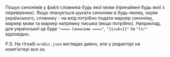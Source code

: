 Пошук синонімів у файлі словника будь якої мови (принаймні будь якої з перевірених). 
Якщо планується шукати синоніми в будь-якому, окрім українського, словнику - на вхід потрібно подати маркер синоніму, маркер мови та маркер напрямку письма (якщо потрібно). Наприклад, для української це буде `"==== Синоніми ===="`, `"{{=uk=}}"` та `"ltr"` відповідно.

P.S. На гітхабі `arabic.json` виглядає дивно, але у редакторі на компʼютері все ок.
